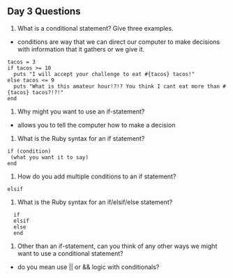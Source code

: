 ## Day 3 Questions

1. What is a conditional statement? Give three examples.

  - conditions are way that we can direct our computer to make decisions with information that it gathers or we give it.
  ```
  tacos = 3
  if tacos >= 10
    puts "I will accept your challenge to eat #{tacos} tacos!"
  else tacos <= 9
    puts "What is this amateur hour!?!? You think I cant eat more than #{tacos} tacos?!?!"
  end
  ```

1. Why might you want to use an if-statement?

 - allows you to tell the computer how to make a decision

1. What is the Ruby syntax for an if statement?

 ```
 if (condition)
  (what you want it to say)
 end
 ```

1. How do you add multiple conditions to an if statement?

```
elsif
```

1. What is the Ruby syntax for an if/elsif/else statement?

```
  if
  elsif
  else
  end
```

1. Other than an if-statement, can you think of any other ways we might want to use a conditional statement?
  - do you mean use || or && logic with conditionals? 
